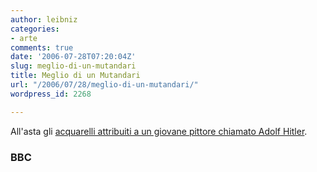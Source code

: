 ```yaml
---
author: leibniz
categories:
- arte
comments: true
date: '2006-07-28T07:20:04Z'
slug: meglio-di-un-mutandari
title: Meglio di un Mutandari
url: "/2006/07/28/meglio-di-un-mutandari/"
wordpress_id: 2268

---
```

All'asta gli [acquarelli attribuiti a un giovane pittore chiamato Adolf Hitler](https://news.bbc.co.uk/2/hi/uk_news/england/cornwall/5222108.stm).

### BBC
